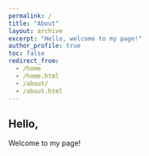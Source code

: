 ```yaml
---
permalink: /
title: "About"
layout: archive
excerpt: "Hello, welcome to my page!"
author_profile: true
toc: false
redirect_from:
  - /home
  - /home.html
  - /about/
  - /about.html
---
```


## Hello,
Welcome to my page!
